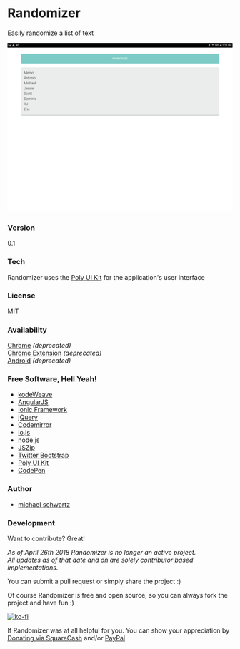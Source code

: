 # Randomizer
Easily randomize a list of text

![](https://raw.githubusercontent.com/michaelsboost/Randomizer/gh-pages/screenshot.png)

### Version
0.1

### Tech

Randomizer uses the [Poly UI Kit](https://github.com/Guilh/Poly) for the application's user interface

### License
MIT

### Availability

[Chrome](https://chrome.google.com/webstore/detail/kollpcdhnifdclccijfbbgpdogmmkodj/) *(deprecated)*  
[Chrome Extension](https://chrome.google.com/webstore/detail/dpokdilmohjedoobggkpahfojfkopelo/) *(deprecated)*  
[Android](https://sourceforge.net/projects/randomizr/files/Randomizer-android.apk/download) *(deprecated)*

### Free Software, Hell Yeah!

- [kodeWeave](https://michaelsboost.github.io/kodeWeave/)
- [AngularJS](http://angularjs.org)
- [Ionic Framework](http://ionicframework.com/)
- [jQuery](http://jquery.com)
- [Codemirror](http://codemirror.net/)
- [io.js](https://iojs.org/en/index.html)
- [node.js](http://nodejs.org)
- [JSZip](https://stuk.github.io/jszip/)
- [Twitter Bootstrap](http://twitter.github.com/bootstrap/)
- [Poly UI Kit](https://github.com/Guilh/Poly)
- [CodePen](http://codepen.io/michaelsboost)

### Author

- [michael schwartz](http://michaelsboost.github.io/)

### Development

Want to contribute? Great!  

*As of April 26th 2018 Randomizer is no longer an active project.  
All updates as of that date and on are solely contributor based implementations.*

You can submit a pull request or simply share the project :)

Of course Randomizer is free and open source, so you can always fork the project and have fun :)

[![ko-fi](https://az743702.vo.msecnd.net/cdn/kofi2.png?v=0)](https://ko-fi.com/michaelsboost)

If Randomizer was at all helpful for you. You can show your appreciation by [Donating via SquareCash](https://cash.me/$michaelsboost) and/or [PayPal](https://www.paypal.me/mikethedj4)

